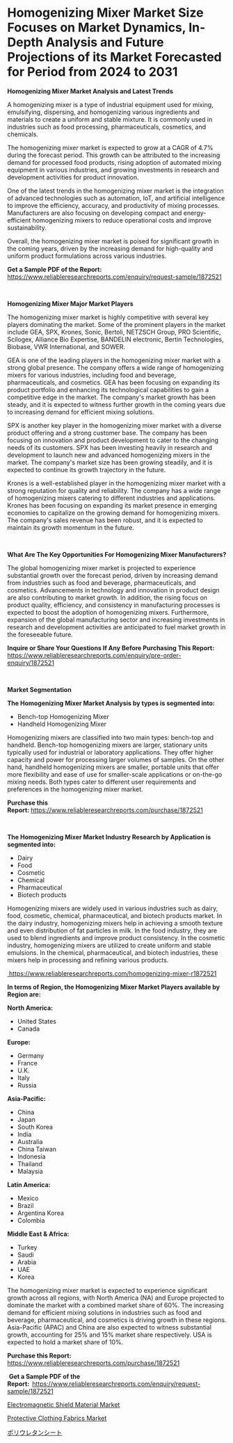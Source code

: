<p><h1>Homogenizing Mixer Market Size Focuses on Market Dynamics, In-Depth Analysis and Future Projections of its Market Forecasted for Period from 2024 to 2031</h1></p><p><strong>Homogenizing Mixer Market Analysis and Latest Trends</strong></p>
<p><p>A homogenizing mixer is a type of industrial equipment used for mixing, emulsifying, dispersing, and homogenizing various ingredients and materials to create a uniform and stable mixture. It is commonly used in industries such as food processing, pharmaceuticals, cosmetics, and chemicals.</p><p>The homogenizing mixer market is expected to grow at a CAGR of 4.7% during the forecast period. This growth can be attributed to the increasing demand for processed food products, rising adoption of automated mixing equipment in various industries, and growing investments in research and development activities for product innovation.</p><p>One of the latest trends in the homogenizing mixer market is the integration of advanced technologies such as automation, IoT, and artificial intelligence to improve the efficiency, accuracy, and productivity of mixing processes. Manufacturers are also focusing on developing compact and energy-efficient homogenizing mixers to reduce operational costs and improve sustainability.</p><p>Overall, the homogenizing mixer market is poised for significant growth in the coming years, driven by the increasing demand for high-quality and uniform product formulations across various industries.</p></p>
<p><strong>Get a Sample PDF of the Report:&nbsp;</strong> <a href="https://www.reliableresearchreports.com/enquiry/request-sample/1872521">https://www.reliableresearchreports.com/enquiry/request-sample/1872521</a></p>
<p>&nbsp;</p>
<p><strong>Homogenizing Mixer Major Market Players</strong></p>
<p><p>The homogenizing mixer market is highly competitive with several key players dominating the market. Some of the prominent players in the market include GEA, SPX, Krones, Sonic, Bertoli, NETZSCH Group, PRO Scientific, Scilogex, Alliance Bio Expertise, BANDELIN electronic, Bertin Technologies, Biobase, VWR International, and SOWER.</p><p>GEA is one of the leading players in the homogenizing mixer market with a strong global presence. The company offers a wide range of homogenizing mixers for various industries, including food and beverage, pharmaceuticals, and cosmetics. GEA has been focusing on expanding its product portfolio and enhancing its technological capabilities to gain a competitive edge in the market. The company's market growth has been steady, and it is expected to witness further growth in the coming years due to increasing demand for efficient mixing solutions.</p><p>SPX is another key player in the homogenizing mixer market with a diverse product offering and a strong customer base. The company has been focusing on innovation and product development to cater to the changing needs of its customers. SPX has been investing heavily in research and development to launch new and advanced homogenizing mixers in the market. The company's market size has been growing steadily, and it is expected to continue its growth trajectory in the future.</p><p>Krones is a well-established player in the homogenizing mixer market with a strong reputation for quality and reliability. The company has a wide range of homogenizing mixers catering to different industries and applications. Krones has been focusing on expanding its market presence in emerging economies to capitalize on the growing demand for homogenizing mixers. The company's sales revenue has been robust, and it is expected to maintain its growth momentum in the future.</p></p>
<p>&nbsp;</p>
<p><strong>What Are The Key Opportunities For Homogenizing Mixer Manufacturers?</strong></p>
<p><p>The global homogenizing mixer market is projected to experience substantial growth over the forecast period, driven by increasing demand from industries such as food and beverage, pharmaceuticals, and cosmetics. Advancements in technology and innovation in product design are also contributing to market growth. In addition, the rising focus on product quality, efficiency, and consistency in manufacturing processes is expected to boost the adoption of homogenizing mixers. Furthermore, expansion of the global manufacturing sector and increasing investments in research and development activities are anticipated to fuel market growth in the foreseeable future.</p></p>
<p><strong>Inquire or Share Your Questions If Any Before Purchasing This Report:</strong> <a href="https://www.reliableresearchreports.com/enquiry/pre-order-enquiry/1872521">https://www.reliableresearchreports.com/enquiry/pre-order-enquiry/1872521</a></p>
<p>&nbsp;</p>
<p><strong>Market Segmentation</strong></p>
<p><strong>The Homogenizing Mixer Market Analysis by types is segmented into:</strong></p>
<p><ul><li>Bench-top Homogenizing Mixer</li><li>Handheld Homogenizing Mixer</li></ul></p>
<p><p>Homogenizing mixers are classified into two main types: bench-top and handheld. Bench-top homogenizing mixers are larger, stationary units typically used for industrial or laboratory applications. They offer higher capacity and power for processing larger volumes of samples. On the other hand, handheld homogenizing mixers are smaller, portable units that offer more flexibility and ease of use for smaller-scale applications or on-the-go mixing needs. Both types cater to different user requirements and preferences in the homogenizing mixer market.</p></p>
<p><strong>Purchase this Report:&nbsp;</strong><a href="https://www.reliableresearchreports.com/purchase/1872521">https://www.reliableresearchreports.com/purchase/1872521</a></p>
<p>&nbsp;</p>
<p><strong>The Homogenizing Mixer Market Industry Research by Application is segmented into:</strong></p>
<p><ul><li>Dairy</li><li>Food</li><li>Cosmetic</li><li>Chemical</li><li>Pharmaceutical</li><li>Biotech products</li></ul></p>
<p><p>Homogenizing mixers are widely used in various industries such as dairy, food, cosmetic, chemical, pharmaceutical, and biotech products market. In the dairy industry, homogenizing mixers help in achieving a smooth texture and even distribution of fat particles in milk. In the food industry, they are used to blend ingredients and improve product consistency. In the cosmetic industry, homogenizing mixers are utilized to create uniform and stable emulsions. In the chemical, pharmaceutical, and biotech industries, these mixers help in processing and refining various products.</p></p>
<p><a href="https://www.reliableresearchreports.com/homogenizing-mixer-r1872521">&nbsp;https://www.reliableresearchreports.com/homogenizing-mixer-r1872521</a></p>
<p><strong>In terms of Region, the Homogenizing Mixer Market Players available by Region are:</strong></p>
<p>
    <p> <strong> North America: </strong>
        <ul>
            <li>United States</li>
            <li>Canada</li>
        </ul>
        </p> 
    <p> <strong> Europe: </strong>
        <ul>
            <li>Germany</li>
            <li>France</li>
            <li>U.K.</li>
            <li>Italy</li>
            <li>Russia</li>
        </ul>
        </p> 
    <p> <strong> Asia-Pacific: </strong>
        <ul>
            <li>China</li>
            <li>Japan</li>
            <li>South Korea</li>
            <li>India</li>
            <li>Australia</li>
            <li>China Taiwan</li>
            <li>Indonesia</li>
            <li>Thailand</li>
            <li>Malaysia</li>
        </ul>
        </p> 
    <p> <strong> Latin America: </strong>
        <ul>
            <li>Mexico</li>
            <li>Brazil</li>
            <li>Argentina Korea</li>
            <li>Colombia</li>
        </ul>
        </p> 
    <p> <strong> Middle East & Africa: </strong>
        <ul>
            <li>Turkey</li>
            <li>Saudi</li>
            <li>Arabia</li>
            <li>UAE</li>
            <li>Korea</li>
        </ul>
    </p>
    </p>
<p><p>The homogenizing mixer market is expected to experience significant growth across all regions, with North America (NA) and Europe projected to dominate the market with a combined market share of 60%. The increasing demand for efficient mixing solutions in industries such as food and beverage, pharmaceutical, and cosmetics is driving growth in these regions. Asia-Pacific (APAC) and China are also expected to witness substantial growth, accounting for 25% and 15% market share respectively. USA is expected to hold a market share of 10%.</p></p>
<p><strong>Purchase this Report: </strong><a href="https://www.reliableresearchreports.com/purchase/1872521">https://www.reliableresearchreports.com/purchase/1872521</a></p>
<p>&nbsp;<strong>Get a Sample PDF of the Report:&nbsp;&nbsp;</strong><a href="https://www.reliableresearchreports.com/enquiry/request-sample/1872521">https://www.reliableresearchreports.com/enquiry/request-sample/1872521</a></p>
<p><strong></strong></p>
<p><p><a href="https://military-diascia-e68.notion.site/Electromagnetic-Shield-Material-Market-Research-Report-Provides-thorough-Industry-Overview-which-of-31d91d3ad2fe4726bb6577a09bbe0ebb">Electromagnetic Shield Material Market</a></p><p><a href="https://meowing-canidae-761.notion.site/Protective-Clothing-Fabrics-Market-Size-Growth-and-Forecast-from-2024-2031-ac877d3e24164f9b8907cf1d6c43d26b">Protective Clothing Fabrics Market</a></p><p><a href="https://medium.com/@karinaokon69/%E3%83%9D%E3%83%AA%E3%82%A6%E3%83%AC%E3%82%BF%E3%83%B3%E3%82%B7%E3%83%BC%E3%83%88%E5%B8%82%E5%A0%B4-%E7%A8%AE%E9%A1%9E-%E7%94%A8%E9%80%94-%E5%9C%B0%E7%90%86%E3%81%AB%E3%82%88%E3%82%8B%E5%8C%85%E6%8B%AC%E7%9A%84%E3%81%AA%E8%A9%95%E4%BE%A1-6251cb350f67">ポリウレタンシート</a></p></p>